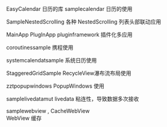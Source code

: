 EasyCalendar
日历的库
samplecalendar
日历的使用

SampleNestedScrolling
各种 NestedScrolling 列表头部联动应用


MainApp
PlugInApp
pluginframework
插件化多应用


coroutinessample
携程使用

systemcalendatsample
系统日历使用

StaggeredGridSample
RecycleView瀑布流布局使用

zztpopupwindows
PopupWindows 使用

samplelivedatamut
livedata 粘连性，导致数据多次接收


samplewebview , CacheWebView  
WebView 缓存 
